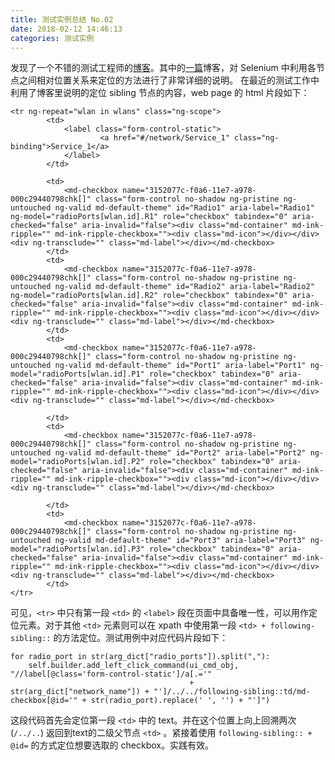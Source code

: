 ```yaml
---
title: 测试实例总结 No.02
date: 2018-02-12 14:46:13
categories: 测试实例
---
```


发现了一个不错的测试工程师的[博客][1]。其中的[一篇][2]博客，对 Selenium 中利用各节点之间相对位置关系来定位的方法进行了非常详细的说明。
在最近的测试工作中利用了博客里说明的定位 sibling 节点的内容，web page 的 html 片段如下：
~~~~{html}
<tr ng-repeat="wlan in wlans" class="ng-scope">
        <td>
            <label class="form-control-static">
                    <a href="#/network/Service_1" class="ng-binding">Service_1</a>
            </label>
        </td>

        <td>
            <md-checkbox name="3152077c-f0a6-11e7-a978-000c29440798chk[]" class="form-control no-shadow ng-pristine ng-untouched ng-valid md-default-theme" id="Radio1" aria-label="Radio1" ng-model="radioPorts[wlan.id].R1" role="checkbox" tabindex="0" aria-checked="false" aria-invalid="false"><div class="md-container" md-ink-ripple="" md-ink-ripple-checkbox=""><div class="md-icon"></div></div><div ng-transclude="" class="md-label"></div></md-checkbox>
        </td>
        <td>
            <md-checkbox name="3152077c-f0a6-11e7-a978-000c29440798chk[]" class="form-control no-shadow ng-pristine ng-untouched ng-valid md-default-theme" id="Radio2" aria-label="Radio2" ng-model="radioPorts[wlan.id].R2" role="checkbox" tabindex="0" aria-checked="false" aria-invalid="false"><div class="md-container" md-ink-ripple="" md-ink-ripple-checkbox=""><div class="md-icon"></div></div><div ng-transclude="" class="md-label"></div></md-checkbox>
        </td>
        <td>
            <md-checkbox name="3152077c-f0a6-11e7-a978-000c29440798chk[]" class="form-control no-shadow ng-pristine ng-untouched ng-valid md-default-theme" id="Port1" aria-label="Port1" ng-model="radioPorts[wlan.id].P1" role="checkbox" tabindex="0" aria-checked="false" aria-invalid="false"><div class="md-container" md-ink-ripple="" md-ink-ripple-checkbox=""><div class="md-icon"></div></div><div ng-transclude="" class="md-label"></div></md-checkbox>

        </td>
        <td>
            <md-checkbox name="3152077c-f0a6-11e7-a978-000c29440798chk[]" class="form-control no-shadow ng-pristine ng-untouched ng-valid md-default-theme" id="Port2" aria-label="Port2" ng-model="radioPorts[wlan.id].P2" role="checkbox" tabindex="0" aria-checked="false" aria-invalid="false"><div class="md-container" md-ink-ripple="" md-ink-ripple-checkbox=""><div class="md-icon"></div></div><div ng-transclude="" class="md-label"></div></md-checkbox>

        </td>
        <td>
            <md-checkbox name="3152077c-f0a6-11e7-a978-000c29440798chk[]" class="form-control no-shadow ng-pristine ng-untouched ng-valid md-default-theme" id="Port3" aria-label="Port3" ng-model="radioPorts[wlan.id].P3" role="checkbox" tabindex="0" aria-checked="false" aria-invalid="false"><div class="md-container" md-ink-ripple="" md-ink-ripple-checkbox=""><div class="md-icon"></div></div><div ng-transclude="" class="md-label"></div></md-checkbox>
        </td>
</tr>
~~~~

可见，`<tr>` 中只有第一段 `<td>` 的 `<label>` 段在页面中具备唯一性，可以用作定位元素。对于其他 `<td>` 元素则可以在 xpath 中使用第一段 `<td> + following-sibling::` 的方法定位。测试用例中对应代码片段如下：
~~~~{python}
for radio_port in str(arg_dict["radio_ports"]).split(","):
    self.builder.add_left_click_command(ui_cmd_obj, "//label[@class='form-control-static']/a[.='"
                                        + str(arg_dict["network_name"]) + "']/../../following-sibling::td/md-checkbox[@id='" + str(radio_port).replace(' ', '') + "']")                    
~~~~
这段代码首先会定位第一段 `<td>` 中的 text。并在这个位置上向上回溯两次 (`/../..`) 返回到text的二级父节点 `<td>` 。紧接着使用 `following-sibling:: + @id=` 的方式定位想要选取的 checkbox。实践有效。

[1]: https://huilansame.github.io/
[2]: https://huilansame.github.io/huilansame.github.io/archivers/father-brother-locate
